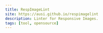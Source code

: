 ```yaml
---
title: RespImageLint
site: https://ausi.github.io/respimagelint
description: Linter for Responsive Images.
tags: [tool, opensource]
---
```

